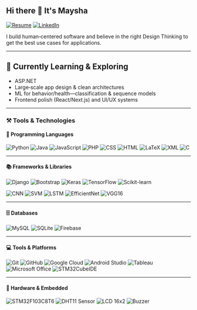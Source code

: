 ## Hi there 👋 It's Maysha

<!--
**A-lii/A-lii** is a ✨ _special_ ✨ repository because its `README.md` (this file) appears on your GitHub profile.

- 🔭 I’m currently working on **a portfolio website for an environmentalist**, blending design with storytelling.  
- 🌱 I’m currently learning **ASP.NET** to strengthen my backend development skills.  
- 👯 I’m looking to collaborate on **projects that create meaningful, real-world impact**.  
- 🤔 I’m seeking guidance on building **robust backend applications** for practical use cases.  
- ⚡ Fun fact: I’m a unique mix of **logic, imagination, and empathy** — traits that shape both my code and creativity.  
[![Portfolio](https://img.shields.io/badge/Portfolio-000?style=for-the-badge&logo=firefox&logoColor=white)](#)
-->

[![Resume](https://img.shields.io/badge/Resume-PDF-red?style=for-the-badge&logo=adobeacrobatreader&logoColor=white)](https://a-lii.github.io/maysha-resume.pdf)
[![LinkedIn](https://img.shields.io/badge/LinkedIn-0A66C2?style=for-the-badge&logo=linkedin&logoColor=white)](Linkedin.com/in/ali-maysha)


I build human‑centered software and believe in the right Design Thinking to get the best use cases for applications. 

--- 

## 🌱 Currently Learning & Exploring
- ASP.NET 
- Large‑scale app design & clean architectures
- ML for behavior/health—classification & sequence models
- Frontend polish (React/Next.js) and UI/UX systems

---


### ⚒️ Tools & Technologies

#### 🧠 Programming Languages  
![Python](https://img.shields.io/badge/-Python-3776AB?style=flat&logo=python&logoColor=white)
![Java](https://img.shields.io/badge/-Java-007396?style=flat&logo=java&logoColor=white)
![JavaScript](https://img.shields.io/badge/-JavaScript-F7DF1E?style=flat&logo=javascript&logoColor=black)
![PHP](https://img.shields.io/badge/-PHP-777BB4?style=flat&logo=php&logoColor=white)
![CSS](https://img.shields.io/badge/-CSS3-1572B6?style=flat&logo=css3&logoColor=white)
![HTML](https://img.shields.io/badge/-HTML5-E34F26?style=flat&logo=html5&logoColor=white)
![LaTeX](https://img.shields.io/badge/-LaTeX-008080?style=flat&logo=latex&logoColor=white)
![XML](https://img.shields.io/badge/-XML-0B0B0B?style=flat&logo=w3c&logoColor=white)
![C](https://img.shields.io/badge/-C-A8B9CC?style=flat&logo=c&logoColor=white)

---

#### 📚 Frameworks & Libraries  
![Django](https://img.shields.io/badge/-Django-092E20?style=flat&logo=django&logoColor=white)
![Bootstrap](https://img.shields.io/badge/-Bootstrap-563D7C?style=flat&logo=bootstrap&logoColor=white)
![Keras](https://img.shields.io/badge/-Keras-D00000?style=flat&logo=keras&logoColor=white)
![TensorFlow](https://img.shields.io/badge/-TensorFlow-FF6F00?style=flat&logo=tensorflow&logoColor=white)
![Scikit-learn](https://img.shields.io/badge/-Scikit_Learn-F7931E?style=flat&logo=scikitlearn&logoColor=white)

<!-- Custom ML Model mentions (no badges exist, so text only or you can design them later) -->
![CNN](https://img.shields.io/badge/-CNN-FF6F00?style=flat&logo=google&logoColor=white)
![SVM](https://img.shields.io/badge/-SVM-0A0A0A?style=flat&logo=github&logoColor=white)
![LSTM](https://img.shields.io/badge/-LSTM-3E8EDE?style=flat&logo=google&logoColor=white)
![EfficientNet](https://img.shields.io/badge/-EfficientNet_B7-orange?style=flat&logo=tensorflow&logoColor=white)
![VGG16](https://img.shields.io/badge/-VGG16-red?style=flat&logo=google&logoColor=white)

---

#### 🗄️ Databases  
![MySQL](https://img.shields.io/badge/-MySQL-4479A1?style=flat&logo=mysql&logoColor=white)
![SQLite](https://img.shields.io/badge/-SQLite-003B57?style=flat&logo=sqlite&logoColor=white)
![Firebase](https://img.shields.io/badge/-Firebase-FFCA28?style=flat&logo=firebase&logoColor=black)

---

#### 💻 Tools & Platforms  
![Git](https://img.shields.io/badge/-Git-F05032?style=flat&logo=git&logoColor=white)
![GitHub](https://img.shields.io/badge/-GitHub-181717?style=flat&logo=github&logoColor=white)
![Google Cloud](https://img.shields.io/badge/-Google_Cloud-4285F4?style=flat&logo=googlecloud&logoColor=white)
![Android Studio](https://img.shields.io/badge/-Android_Studio-3DDC84?style=flat&logo=android-studio&logoColor=white)
![Tableau](https://img.shields.io/badge/-Tableau-E97627?style=flat&logo=tableau&logoColor=white)
![Microsoft Office](https://img.shields.io/badge/-MS_Office-D83B01?style=flat&logo=microsoftoffice&logoColor=white)
![STM32CubeIDE](https://img.shields.io/badge/-STM32CubeIDE-0F52BA?style=flat&logo=stmicroelectronics&logoColor=white)

---

#### 🔧 Hardware & Embedded  
![STM32F103C8T6](https://img.shields.io/badge/-STM32F103C8T6-blue?style=flat&logo=stmicroelectronics&logoColor=white)
![DHT11 Sensor](https://img.shields.io/badge/-DHT11_Sensor-green?style=flat&logo=arduino&logoColor=white)
![LCD 16x2](https://img.shields.io/badge/-16x2_LCD-006400?style=flat&logo=arduino&logoColor=white)
![Buzzer](https://img.shields.io/badge/-Buzzer-black?style=flat&logo=github&logoColor=white)
